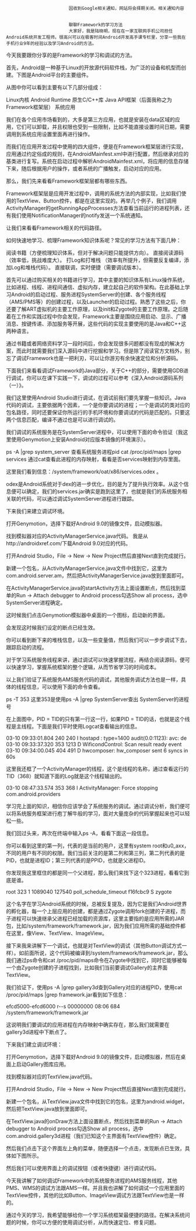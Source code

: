 
                            
                            因收到Google相关通知，网站将会择期关闭。相关通知内容
                            
                            
                            聊聊Framework的学习方法
                            大家好，我是陆晓明，现在在一家互联网手机公司担任Android系统开发工程师。很高兴可以在极客时间Android开发高手课专栏里，分享一些我在手机行业9年的经验以及学习Android的方法。

今天我要跟你分享的是Framework的学习和调试的方法。

首先，Android是一种基于Linux的开放源代码软件栈，为广泛的设备和机型而创建。下图是Android平台的主要组件。



从图中你可以看到主要有以下几部分组成：


Linux内核
Android Runtime
原生C/C++库
Java API框架（后面我称之为Framework框架层）
系统应用


我们在各个应用市场看到的，大多是第三方应用，也就是安装在data区域的应用，它们可以卸载，并且权限也受到一些限制，比如不能直接设置时间日期，需要调用到系统应用设置里面再进行操作。

而我们在应用开发过程中使用的四大组件，便是在Framework框架层进行实现，应用通过约定俗成的规则，在AndroidMainfest.xml中进行配置，然后继承对应的基类进行复写。系统在启动过程中解析AndroidMainfest.xml，将应用的信息存储下来，随后根据用户的操作，或者系统的广播触发，启动对应的应用。

那么，我们先来看看Framework框架层都有哪些东西。

Framework框架层是应用开发过程中，调用的系统方法的内部实现，比如我们使用的TextView、Button控件，都是在这里实现的。再举几个例子，我们调用ActivityManager的getRunningAppProcesses方法查看当前运行的进程列表，还有我们使用NotificationManager的notify发送一个系统通知。

让我们来看看Framework相关的代码路径。



如何快速地学习、梳理Framework知识体系呢？常见的学习方法有下面几种：


阅读书籍（方便梳理知识体系，但对于解决问题只能提供方向）。
直接阅读源码（效率低，挑战难度大）。
打Log和打堆栈 （效率有所提升，但需要反复编译，添加Log和堆栈代码）。
直接联调，实时便捷（需要调试版本）。


首先可以通过购买相关的书籍进行学习，其中主要的知识体系有Linux操作系统，比如进程、线程、进程间通信、虚拟内存，建立起自己的软件架构。在此基础上学习Android的启动过程、服务进程SystemServer的创建、各个服务线程（AMS/PMS等）的创建过程，以及Launcher的启动过程。熟悉了这些之后，你还要了解ART虚拟机的主要工作原理，以及init和Zygote的主要工作原理。之后随着在工作和实践过程中你会发现，Framework主要是围绕应用启动、显示、广播消息、按键传递、添加服务等开展，这些代码的实现主要使用的是Java和C++这两种语言。

通过书籍或者网络资料学习一段时间后，你会发现很多问题都没有现成的解决方案，而此时就需要我们深入源码中进行挖掘和学习。但是除了阅读官方文档外，别忘了调试Framework也是一把利刃，可以让你游刃有余快速定位和分析源码。

下面我们来看看调试Framework的Java部分，关于C++的部分，需要使用GDB进行调试，你可以在课下实践一下，调试的过程可以参考《深入Android源码系列（一）》。

我们这里使用Android Studio进行调试，在调试前我们要先掌握一些知识。Java代码的调试，主要依据两个因素，一个是你要调试的进程；一个是调试的类对应的包名路径，同时还要保证你所运行的手机环境和你要调试的代码是匹配的。只要这两个信息匹配，编译不通过也是可以进行调试的。

我们调试的系统服务是在SystemServer进程中，可以使用下面的命令验证（我这里使用Genymotion上安装Android对应版本镜像的环境演示）。

ps -A |grep system_server  查看系统服务进程pid
cat /proc/pid/maps |grep services 通过cat查看此进程的内存映射，看看是否services映射到内存里面。


这里我们看到信息：/system/framework/oat/x86/services.odex 。

odex是Android系统对于dex的进一步优化，目的是为了提升执行效率。从这个信息便可以确定，我们的services.jar确实是跑到这里了，也就是我们的系统服务相关联的代码，可以通过调试SystemServer进程进行跟踪。

下来我们来建立调试环境。


打开Genymotion，选择下载好Android 9.0的镜像文件，启动模拟器。

找到模拟器对应的ActivityManagerService.java代码。 我是从http://androidxref.com/下载Android 9.0对应的代码。

打开Android Studio，File -> New -> New Project然后直接Next直到完成就行。

新建一个包名，从ActivityManagerService.java文件中找到它，这里为com.android.server.am，然后把ActivityManagerService.java放到里面即可。

在ActivityManagerService.java的startActivity方法上面设置断点，然后找到菜单的Run -> Attach debugger to Android process勾选Show all process，选中SystemServer进程确定。




这时候我们点击Genymotion模拟器中桌面的一个图标，启动新的界面。



会发现这时候我们设定的断点已经生效。



你可以看到断下来的堆栈信息，以及一些变量值，然后我们可以一步步调试下去，跟踪启动的流程。

对于学习系统服务线程来讲，通过调试可以快速掌握流程，再结合阅读源码，便可以快速学习，掌握系统框架的整个逻辑，从而节省学习的时间成本。

以上我们验证了系统服务AMS服务代码的调试，其他服务调试方法也是一样，具体的线程信息，可以使用下面的命令查看。

ps -T 353 
这里353是使用ps -A |grep SystemServer查出 SystemServer的进程号




在上面图中，PID = TID的只有第一行这一行，如果PID = TID的话，也就是这个线程是主线程。下面是我们平时使用Logcat查看输出的信息。

03-10 09:33:01.804   240   240 I hostapd : type=1400 audit(0.0:1123): avc: de
03-10 09:33:37.320   353  1213 D WificondControl: Scan result ready event
03-10 09:34:00.045   404   491 D hwcomposer: hw_composer sent 6 syncs in 60s


这里我还框了一个ActivityManager的线程，这个是线程的名称，通过查看这行的TID（368）就知道下面的Log就是这个线程输出的。

03-10 08:47:33.574   353   368 I ActivityManager: Force stopping com.android.providers


学习完上面的知识，相信你应该学会了系统服务的调试。通过调试分析，我们便可以将系统服务框架进行庖丁解牛般的学习，面对大量庞杂的代码掌握起来也可以轻松一些。

我们回过头来，再次在终端中输入ps -A，看看下面这一段信息。



你可以看到这里的第一列，代表的是当前的用户，这里有system root和u0_axx，不同的用户有不同的权限。我们当前关注的是第二列和第三列，第二列代表的是PID，也就是进程ID；第三列代表的是PPID，也就是父进程ID。

你发现我这里框住的都是同一个父进程，那么我们来找下这个323进程，看看它到底是谁。

root 323 1 1089040 127540 poll_schedule_timeout f16fcbc9 S zygote


这个名字在学习Android系统的时候，总被反复提及，因为它是我们Android世界的孵化器，每一个上层应用的创建，都是通过Zygote调用fork创建的子进程，而子进程可以快速继承父进程已经加载的资源库，这里主要指的是应用所需的JAR包，比如/system/framework/framework.jar，因为我们应用所需的基础控件都在这里，像View、TextView、ImageView。

接下来我来讲解下一个调试，也就是对TextView的调试（其他Button调试方式一样）。如前面所说，这个代码被编译到/system/framework/framework.jar，那么我们通过ps命令和cat /proc/pid/maps命令在Zygote中找到它，同时它能够被每一个由Zygote创建的子进程找到，比如我们当前要调试Gallery的主界面TextView。

我们验证下，使用ps -A |grep gallery3d查到Gallery对应的进程PID，使用cat /proc/pid/maps |grep framework.jar看到如下信息：

efcd5000-efcd6000 r--s 00000000 08:06 684                                /system/framework/framework.jar


这说明我们要调试的应用进程在内存映射中确实存在，那么我们就需要在gallery3d进程中下断点了。

下来我们建立调试环境：


打开Genymotion，选择下载好Android 9.0的镜像文件，启动模拟器，然后在桌面上启动Gallery图库应用。

找到模拟器对应的TextView.java代码。

打开Android Studio，File -> New -> New Project然后直接Next直到完成就行。

新建一个包名，从TextView.java文件中找到它的包名，这里为android.widget，然后把TextView.java放到里面即可。

在TextView.java的onDraw方法上面设置断点，然后找到菜单的Run -> Attach debugger to Android process勾选Show all process，选中com.android.gallery3d进程（我们已知这个主界面有TextView控件）确定。


然后我们点击下这个界面左上角的菜单，随便选择一个点击，发现断点已生效，具体如下图所示。



然后我们可以使用界面上的调试按钮（或者快捷键）进行调试代码。



今天我讲解了如何调试Framework中的系统服务进程的AMS服务线程，其他PMS、WMS的调试方法跟AMS一样。并且我也讲解了如何调试一个应用里面的TextView控件，其他的比如Button、ImageView调试方法跟TextView也是一样的。

通过今天的学习，我希望能够给你一个学习系统框架最便捷的路径。在解决系统问题的时候，你可以方便的使用调试分析，从而快速定位、修复问题。

                        
                        
                            